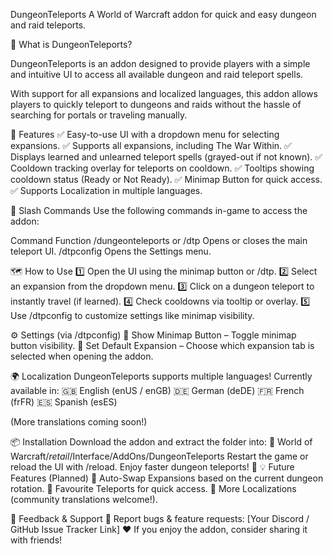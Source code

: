 DungeonTeleports
A World of Warcraft addon for quick and easy dungeon and raid teleports.


📌 What is DungeonTeleports?

DungeonTeleports is an addon designed to provide players with a simple and intuitive UI to access all available dungeon and raid teleport spells.

With support for all expansions and localized languages, this addon allows players to quickly teleport to dungeons and raids without the hassle of searching for portals or traveling manually.

🔧 Features
✅ Easy-to-use UI with a dropdown menu for selecting expansions.
✅ Supports all expansions, including The War Within.
✅ Displays learned and unlearned teleport spells (grayed-out if not known).
✅ Cooldown tracking overlay for teleports on cooldown.
✅ Tooltips showing cooldown status (Ready or Not Ready).
✅ Minimap Button for quick access.
✅ Supports Localization in multiple languages.

📜 Slash Commands
Use the following commands in-game to access the addon:

Command	Function
/dungeonteleports or /dtp	Opens or closes the main teleport UI.
/dtpconfig	Opens the Settings menu.

🗺️ How to Use
1️⃣ Open the UI using the minimap button or /dtp.
2️⃣ Select an expansion from the dropdown menu.
3️⃣ Click on a dungeon teleport to instantly travel (if learned).
4️⃣ Check cooldowns via tooltip or overlay.
5️⃣ Use /dtpconfig to customize settings like minimap visibility.

⚙️ Settings (via /dtpconfig)
🔘 Show Minimap Button – Toggle minimap button visibility.
🔘 Set Default Expansion – Choose which expansion tab is selected when opening the addon.

🌍 Localization
DungeonTeleports supports multiple languages!
Currently available in:
🇬🇧 English (enUS / enGB)
🇩🇪 German (deDE)
🇫🇷 French (frFR)
🇪🇸 Spanish (esES)

(More translations coming soon!)

📦 Installation
Download the addon and extract the folder into:
📂 World of Warcraft/_retail_/Interface/AddOns/DungeonTeleports
Restart the game or reload the UI with /reload.
Enjoy faster dungeon teleports! 🚀
💡 Future Features (Planned)
🔹 Auto-Swap Expansions based on the current dungeon rotation.
🔹 Favourite Teleports for quick access.
🔹 More Localizations (community translations welcome!).

💬 Feedback & Support
📩 Report bugs & feature requests: [Your Discord / GitHub Issue Tracker Link]
❤️ If you enjoy the addon, consider sharing it with friends!
